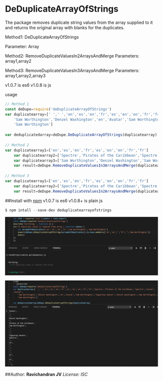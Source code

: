 # DeDuplicateArrayOfStrings
The package removes duplicate string values from the array supplied to it and returns the original array with blanks for the duplicates.

Method1: DeDuplicateArrayOfStrings

Parameter: Array

Method2: RemoveDuplicateValuesIn2ArraysAndMerge
Parameters: array1,array2

Method3: RemoveDuplicateValuesIn3ArraysAndMerge
Parameters: array1,array2,array3

v1.0.7 is es6
v1.0.8 is js

usage 
```javascript
// Method 1
const deDupe=require('deDuplicateArrayOfStrings')
var duplicatearray=[' ',' ','en','es','en','fr','es','en','en','fr','fr','Spectre','Pirates of the Caribbean','Spectre','Avatar','Avatar',
    'Sam Worthington','Denzel Washington','en','Avatar','Sam Worthington','Sigourney Weaver','Denzel Washington','Sam Worthington',
    'Sam Worthington']
    
var deduplicatedarray=deDupe.DeDuplicateArrayOfStrings(duplicatearray)

// Method 2 
var duplicatearray1=['en','es','en','fr','es','en','en','fr','fr']
    var duplicatearray2=['Spectre','Pirates of the Caribbean','Spectre','Avatar','Avatar']
    var duplicatearray3=['Sam Worthington','Denzel Washington','Sam Worthington','Sigourney Weaver','Denzel Washington','Sam Worthington']
    var result=deDupe.RemoveDuplicateValuesIn3ArraysAndMerge(duplicatearray1,duplicatearray2,duplicatearray3)

// Method 3
var duplicatearray1=['en','es','en','fr','es','en','en','fr','fr']
    var duplicatearray2=['Spectre','Pirates of the Caribbean','Spectre','Avatar','Avatar']
    var result=deDupe.RemoveDuplicateValuesIn2ArraysAndMerge(duplicatearray1,duplicatearray2)
```

##Install with [npm](http://npmjs.com)
v1.0.7 is es6
v1.0.8+ is plain js

```javascript
$ npm intall --save-dev deduplicatearrayofstrings
```
![Test Result](https://github.com/ravichandranjv/DeDuplicateArrayOfStrings/blob/master/dedupetest-pass.GIF)

![Usage](https://github.com/ravichandranjv/DeDuplicateArrayOfStrings/blob/master/usage.GIF)

##Author: **Ravichandran JV**
*License: ISC*
